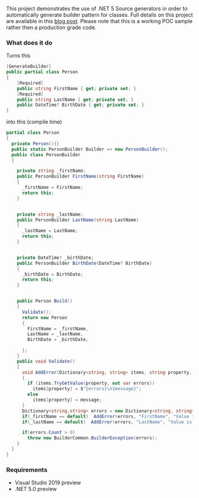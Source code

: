 This project demonstrates the use of .NET 5 Source generators in order to automatically generate builder pattern for classes. Full details on this project are available in this [blog post](https://stakhov.pro/code-generation-with-net-5-builder-pattern/). Please note that this is a working POC sample rather then a production grade code.

### What does it do

Turns this

```c#
[GenerateBuilder]
public partial class Person
{
    [Required]
    public string FirstName { get; private set; }
    [Required]
    public string LastName { get; private set; }
    public DateTime? BirthDate { get; private set; }
}
```

into this (compile time)

```c#
partial class Person
{
  private Person(){}
  public static PersonBuilder Builder => new PersonBuilder();
  public class PersonBuilder
  {

    private string _firstName;
    public PersonBuilder FirstName(string FirstName)
    {
      _firstName = FirstName;
      return this;
    }


    private string _lastName;
    public PersonBuilder LastName(string LastName)
    {
      _lastName = LastName;
      return this;
    }


    private DateTime? _birthDate;
    public PersonBuilder BirthDate(DateTime? BirthDate)
    {
      _birthDate = BirthDate;
      return this;
    }


    public Person Build()
    {
      Validate();
      return new Person
      {
        FirstName = _firstName,
        LastName = _lastName,
        BirthDate = _birthDate,

      };
    }
    public void Validate()
    {
      void AddError(Dictionary<string, string> items, string property, string message)
      {
        if (items.TryGetValue(property, out var errors))
          items[property] = $"{errors}\n{message}";
        else
          items[property] = message;
      }
      Dictionary<string,string> errors = new Dictionary<string, string>();
      if(_firstName == default)  AddError(errors, "FirstName", "Value is required");
      if(_lastName == default)  AddError(errors, "LastName", "Value is required");

      if(errors.Count > 0)
        throw new BuilderCommon.BuilderException(errors);
    }
  }
}

```



### Requirements

- Visual Studio 2019 preview
- .NET 5.0 preview


